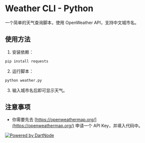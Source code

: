 
# Weather CLI - Python

一个简单的天气查询脚本，使用 OpenWeather API，支持中文城市名。

## 使用方法

1. 安装依赖：

```bash
pip install requests
```

2. 运行脚本：

```bash
python weather.py
```

3. 输入城市名后即可显示天气。

## 注意事项

- 你需要先去 [https://openweathermap.org/](https://openweathermap.org/) 申请一个 API Key，并填入代码中。

[![Powered by DartNode](https://dartnode.com/branding/DN-Open-Source-sm.png)](https://dartnode.com "Powered by DartNode - Free VPS for Open Source")

